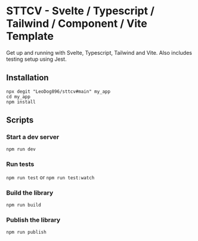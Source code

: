 STTCV - Svelte / Typescript / Tailwind / Component / Vite Template
=====================================================

Get up and running with Svelte, Typescript, Tailwind and Vite. Also includes testing setup using Jest.

Installation
------------

```
npx degit "LeoDog896/sttcv#main" my_app
cd my_app
npm install
```

Scripts
-------

### Start a dev server

`npm run dev`

### Run tests

`npm run test`
or
`npm run test:watch`

### Build the library

`npm run build`

### Publish the library

`npm run publish`